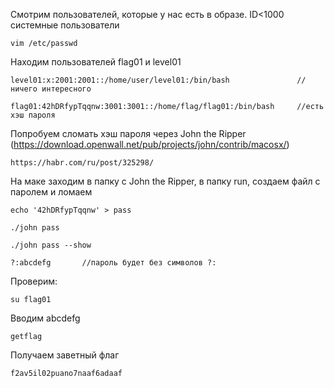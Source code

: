 Смотрим пользователей, которые у нас есть в образе. ID<1000 системные пользователи

    vim /etc/passwd
    
Находим пользователей flag01 и level01

    level01:x:2001:2001::/home/user/level01:/bin/bash               //ничего интересного

    flag01:42hDRfypTqqnw:3001:3001::/home/flag/flag01:/bin/bash     //есть хэш пароля

Попробуем сломать хэш пароля через John the Ripper (https://download.openwall.net/pub/projects/john/contrib/macosx/)

    https://habr.com/ru/post/325298/

На маке заходим в папку с John the Ripper, в папку run, создаем файл с паролем и ломаем

    echo '42hDRfypTqqnw' > pass

    ./john pass

    ./john pass --show

    ?:abcdefg       //пароль будет без символов ?:

Проверим:

    su flag01
 
 Вводим abcdefg
 
    getflag
    
Получаем заветный флаг

    f2av5il02puano7naaf6adaaf
